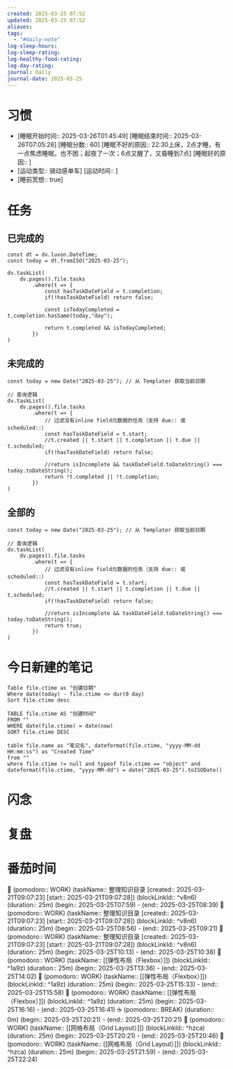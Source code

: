 ```yaml
---
created: 2025-03-25 07:52
updated: 2025-03-25 07:52
aliases: 
tags:
  - "#daily-note"
log-sleep-hours: 
log-sleep-rating: 
log-healthy-food-rating: 
log-day-rating: 
journal: Daily
journal-date: 2025-03-25
---
```

# 习惯
- [睡眠开始时间:: 2025-03-26T01:45:49] [睡眠结束时间:: 2025-03-26T07:05:26] [睡眠分数:: 60] [睡眠不好的原因:: 22:30上床，2点才睡，有一点焦虑睡眠，也不困；起夜了一次；6点又醒了，又昏睡到7点] [睡眠好的原因:: ]
- [运动类型:: 骑动感单车] [运动时间:: ]
- [睡前冥想:: true]


# 任务


## 已完成的
```dataviewjs
const dt = dv.luxon.DateTime;
const today = dt.fromISO("2025-03-25");

dv.taskList(
    dv.pages().file.tasks
        .where(t => {
            const hasTaskDateField = t.completion;
            if(!hasTaskDateField) return false;
            
            const isTodayCompleted = t.completion.hasSame(today,"day");
            
            return t.completed && isTodayCompleted;
        })
)
```


## 未完成的

```dataviewjs
const today = new Date("2025-03-25"); // 从 Templater 获取当前日期

// 查询逻辑
dv.taskList(
    dv.pages().file.tasks
        .where(t => {
	        // 过滤没有inline field元数据的任务（支持 due:: 或 scheduled::）
            const hasTaskDateField = t.start;
            //t.created || t.start || t.completion || t.due || t.scheduled;
            if(!hasTaskDateField) return false;
            
            //return isIncomplete && taskDateField.toDateString() === today.toDateString();
            return !t.completed || !t.completion;
        })
)
```

## 全部的
```dataviewjs
const today = new Date("2025-03-25"); // 从 Templater 获取当前日期

// 查询逻辑
dv.taskList(
    dv.pages().file.tasks
        .where(t => {
	        // 过滤没有inline field元数据的任务（支持 due:: 或 scheduled::）
            const hasTaskDateField = t.start;
            //t.created || t.start || t.completion || t.due || t.scheduled;
            if(!hasTaskDateField) return false;
            
            //return isIncomplete && taskDateField.toDateString() === today.toDateString();
            return true;
        })
)
```

# 今日新建的笔记
```dataview
Table file.ctime as "创建日期"
Where date(today) - file.ctime <= dur(0 day)
Sort file.ctime desc
```

```dataview
TABLE file.ctime AS "创建时间"
FROM ""
WHERE date(file.ctime) = date(now)
SORT file.ctime DESC
```

```dataview
table file.name as "笔记名", dateformat(file.ctime, "yyyy-MM-dd HH:mm:ss") as "Created Time"
from ""
where file.ctime != null and typeof file.ctime == "object" and dateformat(file.ctime, "yyyy-MM-dd") = date("2025-03-25").toISODate()
```

# 闪念



# 复盘


# 番茄时间



🍅 (pomodoro:: WORK) (taskName:: 整理知识目录 [created:: 2025-03-21T09:07:23] [start:: 2025-03-21T09:07:28]) (blockLinkId::  ^v8n6) (duration:: 25m) (begin:: 2025-03-25T07:59) - (end:: 2025-03-25T08:39)
🍅 (pomodoro:: WORK) (taskName:: 整理知识目录 [created:: 2025-03-21T09:07:23] [start:: 2025-03-21T09:07:28]) (blockLinkId::  ^v8n6) (duration:: 25m) (begin:: 2025-03-25T08:56) - (end:: 2025-03-25T09:21)
🍅 (pomodoro:: WORK) (taskName:: 整理知识目录 [created:: 2025-03-21T09:07:23] [start:: 2025-03-21T09:07:28]) (blockLinkId::  ^v8n6) (duration:: 25m) (begin:: 2025-03-25T10:13) - (end:: 2025-03-25T10:38)
🍅 (pomodoro:: WORK) (taskName:: [[弹性布局（Flexbox）]]) (blockLinkId::  ^1a9z) (duration:: 25m) (begin:: 2025-03-25T13:36) - (end:: 2025-03-25T14:02)
🍅 (pomodoro:: WORK) (taskName:: [[弹性布局（Flexbox）]]) (blockLinkId::  ^1a9z) (duration:: 25m) (begin:: 2025-03-25T15:33) - (end:: 2025-03-25T15:58)
🍅 (pomodoro:: WORK) (taskName:: [[弹性布局（Flexbox）]]) (blockLinkId::  ^1a9z) (duration:: 25m) (begin:: 2025-03-25T16:16) - (end:: 2025-03-25T16:41)
☕️ (pomodoro:: BREAK) (duration:: 0m) (begin:: 2025-03-25T20:21) - (end:: 2025-03-25T20:21)
🍅 (pomodoro:: WORK) (taskName:: [[网格布局（Grid Layout）]]) (blockLinkId::  ^hzca) (duration:: 25m) (begin:: 2025-03-25T20:21) - (end:: 2025-03-25T20:46)
🍅 (pomodoro:: WORK) (taskName:: [[网格布局（Grid Layout）]]) (blockLinkId::  ^hzca) (duration:: 25m) (begin:: 2025-03-25T21:59) - (end:: 2025-03-25T22:24)